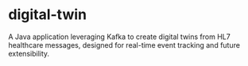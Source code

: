 # digital-twin
A Java application leveraging Kafka to create digital twins from HL7 healthcare messages, designed for real-time event tracking and future extensibility.
